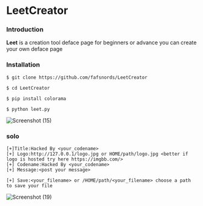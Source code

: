 # LeetCreator
### Introduction
**Leet** is a creation tool deface page for beginners or advance you can create your own deface page
### Installation
```
$ git clone https://github.com/fafsnords/LeetCreator

$ cd LeetCreator

$ pip install colorama

$ python leet.py
```
![Screenshot (15)](https://user-images.githubusercontent.com/100557534/159152655-62c225a8-02f8-4273-9e17-54fc6a0c8ffd.png)

### solo
```
[+]Title:Hacked By <your_codename>
[+] Logo:http://127.0.0.1/logo.jpg or HOME/path/logo.jpg <better if logo is hosted try here https://imgbb.com/>
[+] Codename:Hacked By <your_codename>
[+] Message:<post your message>

[+] Save:<your_filename> or /HOME/path/<your_filename> choose a path to save your file
```
![Screenshot (19)](https://user-images.githubusercontent.com/100557534/159153610-42b66b55-9b47-41b2-8f7d-6ed2877f55eb.png)


